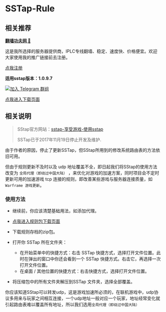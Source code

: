 # SSTap-Rule

## 相关推荐

[**翻墙功夫网 :100:**](https://geckoiplc.com/register?aff=SSvrgZkX)

这是我所选择的服务器提供商，IPLC专线翻墙、稳定、速度快、价格便宜。欢迎大家使用我的推广链接前去注册。

[点我注册](https://geckoiplc.com/register?aff=SSvrgZkX)

**适用sstap版本：1.0.9.7** 

[![加入 Telegram 群组](https://img.shields.io/badge/%E5%8A%A0%E5%85%A5-Telegram_%E7%BE%A4%E7%BB%84-brightgreen.svg)](https://t.me/SSTapRule)

   
 [点我进入下载页面](https://github.com/FQrabbit/SSTap-Rule/releases/tag/SSTap常用版本及去广告) 

## 相关说明

>SStap官方网站：[sstap-享受游戏-使用sstap](https://www.sockscap64.com/sstap-享受游戏-使用sstap/) 
>
>SSTap已于2017年11月19日停止开发及维护. 


由于作者的原因，停止了更新SSTap，但SStap所用到的修改系统路由表的方法依旧可用。

但由于规则更新不及时以及 udp 地址覆盖不全，即日起我们将SStap的使用方法改变为 `全局代理（即绕过中国大陆）` ，来优化对游戏的加速方案，同时项目会不定时更新可用的加速游戏 tcp 连接的规则，即改善某些游戏与服务器连接质量，如`Warframe 游戏更新`。

### 使用方法

- 继续前，你应该清楚基础用法，如添加代理。

-  [点我进入规则包下载页面](https://github.com/FQrabbit/SSTap-Rule/releases)

- 下载规则存档的zip包。

- 打开你 SSTap 所在文件夹：  
    - 在开始菜单中的快捷方式：右击 SSTap 快捷方式，选择打开文件位置。此时在弹出的窗口中你还会看到一个 SSTap 快捷方式。右击它，再选择一次打开文件位置。  
    - 在桌面 / 其他位置的快捷方式：右击快捷方式，选择打开文件位置。

- 将压缩包中的所有文件夹解压到SSTap 文件夹，选择全部覆盖。














你应该知道SStap可以转发udp，这是游戏加速所必须的，在联机游戏中，udp协议多用来与玩家之间相互连接，一个udp地址一般对应一个玩家，地址经常变化就引起路由表难以覆盖所有地址，所以我们选用`全局代理（即绕过中国大陆）`